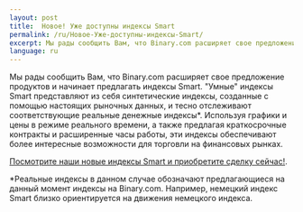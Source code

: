 ```yaml
---
layout: post
title:  Новое! Уже доступны индексы Smart
permalink: /ru/Новое-Уже-доступны-индексы-Smart/
excerpt: Мы рады сообщить Вам, что Binary.com расширяет свое предложение продуктов и начинает предлагать индексы Smart.
language: ru
---
```


Мы рады сообщить Вам, что Binary.com расширяет свое предложение продуктов и начинает предлагать индексы Smart. "Умные" индексы Smart представляют из себя синтетические индексы, созданные с помощью настоящих рыночных данных, и тесно отслеживают соответствующие реальные денежные индексы*. Используя графики и цены в режиме реального времени, а также предлагая краткосрочные контракты и расширенные часы работы, эти индексы обеспечивают более интересные возможности для торговли на финансовых рынках.

[Посмотрите наши новые индексы Smart и приобретите сделку сейчас!](https://www.binary.com/).

*Реальные индексы в данном случае обозначают предлагающиеся на данный момент индексы на Binary.com. Например, немецкий индекс Smart близко ориентируется на движения немецкого индекса.
